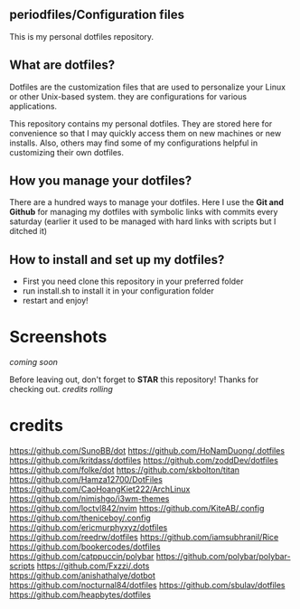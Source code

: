 ## periodfiles/Configuration files
This is my personal dotfiles repository. 

## What are dotfiles?

Dotfiles are the customization files that are used to personalize your Linux or other Unix-based system. they are configurations for various applications. 

This repository contains my personal dotfiles. They are stored here for convenience so that I may quickly access them on new machines or new installs. Also, others may find some of my configurations helpful in customizing their own dotfiles.

## How you manage your dotfiles?

There are a hundred ways to manage your dotfiles.
Here I use the **Git and Github** for managing my dotfiles with symbolic links with commits every saturday
(earlier it used to be managed with hard links with scripts but I ditched it)

## How to install and set up my dotfiles?

- First you need clone this repository in your preferred folder
- run install.sh to install it in your configuration folder
- restart and enjoy!

# Screenshots
*coming soon*

Before leaving out, don't forget to **STAR** this repository! Thanks for checking out. *credits rolling*

# credits
https://github.com/SunoBB/dot
https://github.com/HoNamDuong/.dotfiles
https://github.com/kritdass/dotfiles
https://github.com/zoddDev/dotfiles
https://github.com/folke/dot
https://github.com/skbolton/titan
https://github.com/Hamza12700/DotFiles
https://github.com/CaoHoangKiet222/ArchLinux
https://github.com/nimishgo/i3wm-themes
https://github.com/loctvl842/nvim
https://github.com/KiteAB/.config
https://github.com/theniceboy/.config
https://github.com/ericmurphyxyz/dotfiles
https://github.com/reedrw/dotfiles
https://github.com/iamsubhranil/Rice
https://github.com/bookercodes/dotfiles
https://github.com/catppuccin/polybar
https://github.com/polybar/polybar-scripts
https://github.com/Fxzzi/.dots
https://github.com/anishathalye/dotbot
https://github.com/nocturnal84/dotfiles
https://github.com/sbulav/dotfiles
https://github.com/heapbytes/dotfiles